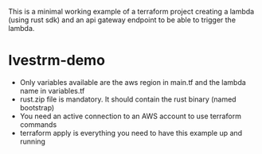 This is a minimal working example of a terraform project creating a lambda (using rust sdk) and an api gateway endpoint to be able to trigger the lambda.

# lvestrm-demo

- Only variables available are the aws region in main.tf and the lambda name in variables.tf
- rust.zip file is mandatory. It should contain the rust binary (named bootstrap)
- You need an active connection to an AWS account to use terraform commands
- terraform apply is everything you need to have this example up and running
